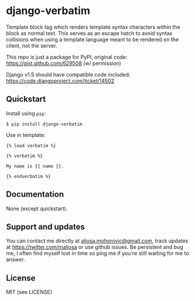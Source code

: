 django-verbatim
===
Template block tag which renders template syntax characters within the block as normal text. This serves as an escape hatch to avoid syntax collisions when using a template language meant to be rendered on the client, not the server.

This repo is just a package for PyPI, original code:
https://gist.github.com/629508 (w/ permission)

Django v1.5 should have compatible code included:
https://code.djangoproject.com/ticket/14502

Quickstart
---
Install using `pip`:

    $ pip install django-verbatim

Use in template:

    {% load verbatim %}

    {% verbatim %}

    My name is {{ name }}.

    {% endverbatim %}

Documentation
---
None (except quickstart).

Support and updates
---
You can contact me directly at aljosa.mohorovic@gmail.com, track updates at https://twitter.com/maljosa or use github issues.
Be persistent and bug me, I often find myself lost in time so ping me if you're still waiting for me to answer.

License
---
MIT (see LICENSE)
